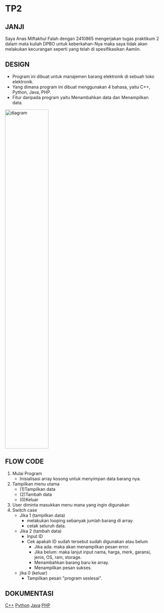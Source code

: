 # TP2

## JANJI
Saya Anas Miftakhul Falah dengan 2410865 mengerjakan tugas praktikum 2
dalam mata kuliah DPBO untuk keberkahan-Nya maka saya
tidak akan melakukan kecurangan seperti yang telah di spesifikasikan Aamiin.

## DESIGN
- Program ini dibuat untuk manajemen barang elektronik di sebuah toko elektronik.
- Yang dimana program ini dibuat menggunakan 4 bahasa, yaitu C++, Python, Java, PHP.
- Fitur daripada program yaitu Menambahkan data dan Menampilkan data.

<img width="141" height="1101" alt="diagram" src="https://github.com/user-attachments/assets/e5046377-e689-40c4-a67f-6f9dd1195550" />


## FLOW CODE
1. Mulai Program
   - Inisialisasi array kosong untuk menyimpan data barang nya.
2. Tampilkan menu utama
   - (1)Tampilkan data
   - (2)Tambah data
   - (0)Keluar 
4. User diminta masukkan menu mana yang ingin digunakan
5. Switch case
   - Jika 1 (tampilkan data)
     - melakukan looping sebanyak jumlah barang di array.
     - cetak seluruh data.
   - Jika 2 (tambah data)
     - Input ID
     - Cek apakah ID sudah tersebut sudah digunakan atau belum
       - Jika ada: maka akan menampilkan pesan error.
       - Jika belum: maka lanjut input nama, harga, merk, garansi, jenis, OS, ram, storage.
       - Menambahkan barang baru ke array.
       - Menampilkan pesan sukses.
   - jika 0 (keluar)
     - Tampilkan pesan "program seslesai".

## DOKUMENTASI
  [C++](https://youtu.be/roqXka-M8CU)
  [Python](https://youtu.be/7albYApEieI)
  [Java](https://youtu.be/KLG1uiMVugc)
  [PHP](https://youtu.be/o-ByUP5262Q)
      
